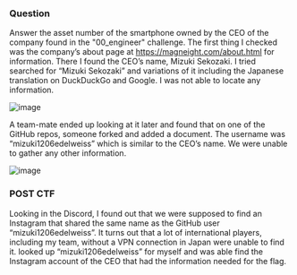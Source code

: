### Question
Answer the asset number of the smartphone owned by the CEO of the company found in the "00_engineer" challenge.
The first thing I checked was the company’s about page at https://magneight.com/about.html for information. There I found the CEO’s name, Mizuki Sekozaki. I tried searched for “Mizuki Sekozaki” and variations of it including the Japanese translation on DuckDuckGo and Google. I was not able to locate any information.

![image](https://github.com/user-attachments/assets/597d9537-df3a-4070-a6ae-ba297067b633)

A team-mate ended up looking at it later and found that on one of the GitHub repos, someone forked and added a document. The username was “mizuki1206edelweiss” which is similar to the CEO’s name. We were unable to gather any other information.

![image](https://github.com/user-attachments/assets/4ab82d4c-eae9-4d13-a71d-10581175c0c8)

### POST CTF
Looking in the Discord, I found out that we were supposed to find an Instagram that shared the same name as the GitHub user “mizuki1206edelweiss”. It turns out that a lot of international players, including my team, without a VPN connection in Japan were unable to find it. looked up “mizuki1206edelweiss” for myself and was able find the Instagram account of the CEO that had the information needed for the flag.
